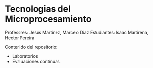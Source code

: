 # Tecnologias del Microprocesamiento
Profesores: Jesus Martinez, Marcelo Diaz
Estudiantes: Isaac Martirena, Hector Pereira

Contenido del repositorio:
- Laboratorios
- Evaluaciones contínuas
